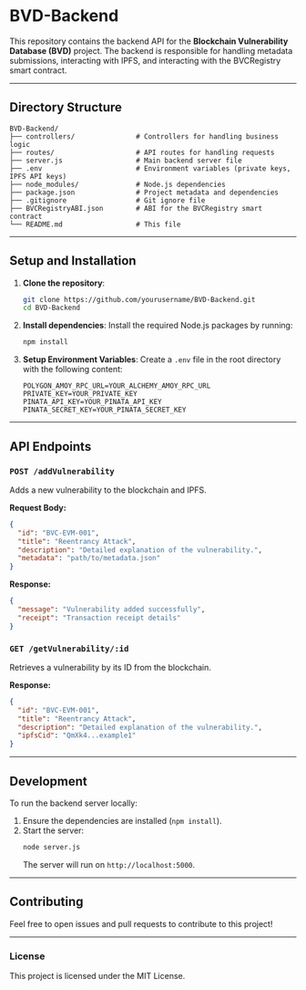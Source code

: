 
# BVD-Backend

This repository contains the backend API for the **Blockchain Vulnerability Database (BVD)** project. The backend is responsible for handling metadata submissions, interacting with IPFS, and interacting with the BVCRegistry smart contract.

---

## **Directory Structure**

```plaintext
BVD-Backend/
├── controllers/               # Controllers for handling business logic
├── routes/                    # API routes for handling requests
├── server.js                  # Main backend server file
├── .env                       # Environment variables (private keys, IPFS API keys)
├── node_modules/              # Node.js dependencies
├── package.json               # Project metadata and dependencies
├── .gitignore                 # Git ignore file
├── BVCRegistryABI.json        # ABI for the BVCRegistry smart contract
└── README.md                  # This file
```

---

## **Setup and Installation**

1. **Clone the repository**:
   ```bash
   git clone https://github.com/yourusername/BVD-Backend.git
   cd BVD-Backend
   ```

2. **Install dependencies**:
   Install the required Node.js packages by running:
   ```bash
   npm install
   ```

3. **Setup Environment Variables**:
   Create a `.env` file in the root directory with the following content:
   ```plaintext
   POLYGON_AMOY_RPC_URL=YOUR_ALCHEMY_AMOY_RPC_URL
   PRIVATE_KEY=YOUR_PRIVATE_KEY
   PINATA_API_KEY=YOUR_PINATA_API_KEY
   PINATA_SECRET_KEY=YOUR_PINATA_SECRET_KEY
   ```

---

## **API Endpoints**

### `POST /addVulnerability`

Adds a new vulnerability to the blockchain and IPFS.

**Request Body:**
```json
{
  "id": "BVC-EVM-001",
  "title": "Reentrancy Attack",
  "description": "Detailed explanation of the vulnerability.",
  "metadata": "path/to/metadata.json"
}
```

**Response:**
```json
{
  "message": "Vulnerability added successfully",
  "receipt": "Transaction receipt details"
}
```

### `GET /getVulnerability/:id`

Retrieves a vulnerability by its ID from the blockchain.

**Response:**
```json
{
  "id": "BVC-EVM-001",
  "title": "Reentrancy Attack",
  "description": "Detailed explanation of the vulnerability.",
  "ipfsCid": "QmXk4...example1"
}
```

---

## **Development**

To run the backend server locally:

1. Ensure the dependencies are installed (`npm install`).
2. Start the server:
   ```bash
   node server.js
   ```
   The server will run on `http://localhost:5000`.

---

## **Contributing**

Feel free to open issues and pull requests to contribute to this project!

---

### **License**

This project is licensed under the MIT License.
